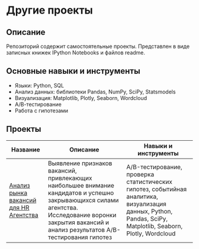 # Другие проекты

## Описание

Репозиторий содержит самостоятельные проекты.
Представлен в виде записных книжек IPython Notebooks и файлов readme.

## Основные навыки и инструменты

* Языки: Python, SQL
* Анализ данных: библиотеки Pandas, NumPy, SciPy, Statsmodels
* Визуализация: Matplotlib, Plotly, Seaborn, Wordcloud
* А/В-тестирование
* Работа с гипотезами

## Проекты

| Название                                      | Описание                                   | Навыки и инструменты
|-------------------------------------------------------|--------------------------------------------|-------------------------------------------
| [Анализ рынка вакансий для HR Агентства](/Hr_agency/) | Выявление признаков вакансий, привлекающих наибольшее внимание кандидатов и успешно закрывающихся силами агентства. Исследование воронки закрытия вакансий и анализ результатов A/B-тестирования гипотез  | A/B-тестирование, проверка статистических гипотез, событийная аналитика, визуализация данных, Python, Pandas, SciPy, Matplotlib, Seaborn, Plotly, Wordcloud
